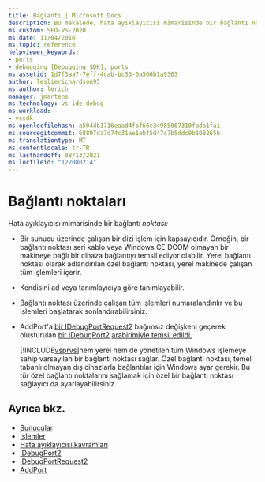 ```yaml
---
title: Bağlantı | Microsoft Docs
description: Bu makalede, hata ayıklayıcısı mimarisinde bir bağlantı noktasının tanımı ve rolü Visual Studio.
ms.custom: SEO-VS-2020
ms.date: 11/04/2016
ms.topic: reference
helpviewer_keywords:
- ports
- debugging [Debugging SDK], ports
ms.assetid: 1d7f3aa7-7eff-4cab-bc53-0a566b1a9363
author: leslierichardson95
ms.author: lerich
manager: jmartens
ms.technology: vs-ide-debug
ms.workload:
- vssdk
ms.openlocfilehash: a504db1716eaad4fbf66c34985067310fada1fa1
ms.sourcegitcommit: 68897da7d74c31ae1ebf5d47c7b5ddc9b108265b
ms.translationtype: MT
ms.contentlocale: tr-TR
ms.lasthandoff: 08/13/2021
ms.locfileid: "122080214"
---
```

# <a name="ports"></a>Bağlantı noktaları
Hata ayıklayıcısı mimarisinde bir bağlantı *noktası:*

- Bir sunucu üzerinde çalışan bir dizi işlem için kapsayıcıdır. Örneğin, bir bağlantı noktası seri kablo veya Windows CE DCOM olmayan bir makineye bağlı bir cihaza bağlantıyı temsil ediyor olabilir. Yerel bağlantı noktası olarak adlandırılan özel bağlantı noktası, yerel makinede çalışan tüm işlemleri içerir.

- Kendisini ad veya tanımlayıcıya göre tanımlayabilir.

- Bağlantı noktası üzerinde çalışan tüm işlemleri numaralandırılır ve bu işlemleri başlatarak sonlandırabilirsiniz.

- AddPort'a [bir IDebugPortRequest2](../../extensibility/debugger/reference/idebugport2.md) bağımsız değişkeni geçerek oluşturulan [bir IDebugPort2](../../extensibility/debugger/reference/idebugportrequest2.md) [arabirimiyle temsil edildi.](../../extensibility/debugger/reference/idebugportsupplier2-addport.md)

  [!INCLUDE[vsprvs](../../code-quality/includes/vsprvs_md.md)]hem yerel hem de yönetilen tüm Windows işlemeye sahip varsayılan bir bağlantı noktası sağlar. Özel bağlantı noktası, temel tabanlı olmayan dış cihazlarla bağlantılar için Windows ayar gerekir. Bu tür özel bağlantı noktalarını sağlamak için özel bir bağlantı noktası sağlayıcı da ayarlayabilirsiniz.

## <a name="see-also"></a>Ayrıca bkz.
- [Sunucular](../../extensibility/debugger/servers-visual-studio-sdk.md)
- [İşlemler](../../extensibility/debugger/processes.md)
- [Hata ayıklayıcısı kavramları](../../extensibility/debugger/debugger-concepts.md)
- [IDebugPort2](../../extensibility/debugger/reference/idebugport2.md)
- [IDebugPortRequest2](../../extensibility/debugger/reference/idebugportrequest2.md)
- [AddPort](../../extensibility/debugger/reference/idebugportsupplier2-addport.md)
